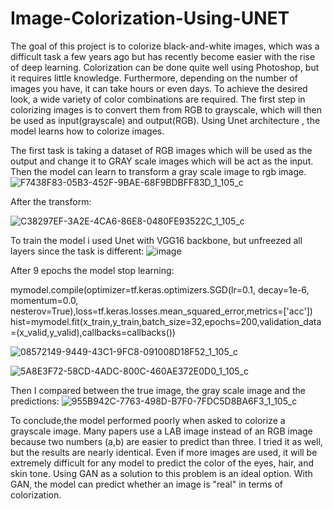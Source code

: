 # Image-Colorization-Using-UNET

The goal of this project is to colorize black-and-white images, which was a difficult task a few years ago but has recently become easier with the rise of deep learning. Colorization can be done quite well using Photoshop, but it requires little knowledge. 
Furthermore, depending on the number of images you have, it can take hours or even days. To achieve the desired look, a wide variety of color combinations are required. The first step in colorizing images is to convert them from RGB to grayscale, which will then be used as input(grayscale) and output(RGB). 
Using Unet architecture , the model learns how to colorize images.

The first task is taking a dataset of RGB images which will be used as the output and change it to GRAY scale images which will be act as the input. Then the model can learn to transform a gray scale image to rgb image.
![F7438F83-05B3-452F-9BAE-68F9BDBFF83D_1_105_c](https://user-images.githubusercontent.com/51881832/153343096-9a7a5005-1dd5-4117-9c0b-e97ec62f3a1f.jpeg)

After the transform:

![C38297EF-3A2E-4CA6-86E8-0480FE93522C_1_105_c](https://user-images.githubusercontent.com/51881832/153343407-9c1cf259-845b-4dc4-ab1f-c9bc7509170a.jpeg)

To train the model i used Unet with VGG16 backbone, but unfreezed all layers since the task is different:
![image](https://user-images.githubusercontent.com/51881832/153343932-57d64de8-d9e1-4b49-a2fa-c314320ab4ef.png)


After 9 epochs the model stop learning:

mymodel.compile(optimizer=tf.keras.optimizers.SGD(lr=0.1, decay=1e-6, momentum=0.0, nesterov=True),loss=tf.keras.losses.mean_squared_error,metrics=['acc'])
hist=mymodel.fit(x_train,y_train,batch_size=32,epochs=200,validation_data=(x_valid,y_valid),callbacks=callbacks())

![08572149-9449-43C1-9FC8-091008D18F52_1_105_c](https://user-images.githubusercontent.com/51881832/153344928-7f259815-6e9d-4ccd-b321-d8d05461e9f3.jpeg)

![5A8E3F72-58CD-4ADC-800C-460AE372E0D0_1_105_c](https://user-images.githubusercontent.com/51881832/153345606-cf90ced6-6ea3-4c79-8aec-dac79278a889.jpeg)

Then I compared between the true image, the gray scale image and the predictions:
![955B942C-7763-498D-B7F0-7FDC5D8BA6F3_1_105_c](https://user-images.githubusercontent.com/51881832/153345916-8f8f01e7-7a43-467c-89f1-55c3273ef2ca.jpeg)

To conclude,the model performed poorly when asked to colorize a grayscale image. Many papers use a LAB image instead of an RGB image because two numbers (a,b) are easier to predict than three. I tried it as well, but the results are nearly identical. Even if more images are used, it will be extremely difficult for any model to predict the color of the eyes, hair, and skin tone. Using GAN as a solution to this problem is an ideal option. With GAN, the model can predict whether an image is "real" in terms of colorization.
